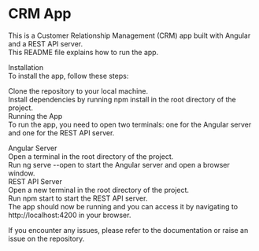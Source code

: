 # CRM App
This is a Customer Relationship Management (CRM) app built with Angular and a REST API server.<br>
This README file explains how to run the app.

Installation<br>
To install the app, follow these steps:

Clone the repository to your local machine.<br>
Install dependencies by running npm install in the root directory of the project.<br>
Running the App<br>
To run the app, you need to open two terminals: one for the Angular server and one for the REST API server.

Angular Server<br>
Open a terminal in the root directory of the project.<br>
Run ng serve --open to start the Angular server and open a browser window.<br>
REST API Server<br>
Open a new terminal in the root directory of the project.<br>
Run npm start to start the REST API server.<br>
The app should now be running and you can access it by navigating to http://localhost:4200 in your browser.

If you encounter any issues, please refer to the documentation or raise an issue on the repository.
